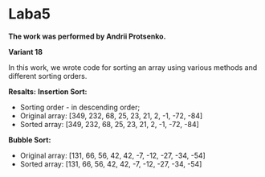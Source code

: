 # Laba5
**The work was performed by Andrii Protsenko.**

 **Variant 18**

In this work, we wrote code for sorting an array using various methods and different sorting orders.

**Resalts:**
**Insertion Sort:**
- Sorting order - in descending order;
- Original array: [349, 232, 68, 25, 23, 21, 2, -1, -72, -84]
- Sorted array: [349, 232, 68, 25, 23, 21, 2, -1, -72, -84]  

**Bubble Sort:**
- Original array: [131, 66, 56, 42, 42, -7, -12, -27, -34, -54]
- Sorted array: [131, 66, 56, 42, 42, -7, -12, -27, -34, -54]  


